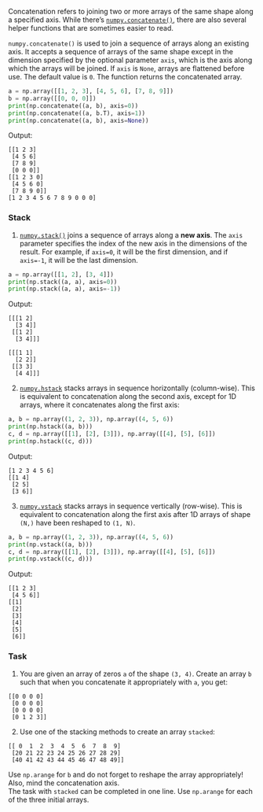 

Concatenation refers to joining two or more arrays of the same shape along a specified axis.
While there’s [`numpy.concatenate()`](https://numpy.org/doc/stable/reference/generated/numpy.concatenate.html), there are also several helper functions 
that are sometimes easier to read.

`numpy.concatenate()` is used to join a sequence of arrays along an existing axis. It accepts 
a sequence of arrays of the same shape except in the dimension specified by the optional 
parameter `axis`, which is the axis along which the arrays will be joined. 
If `axis` is `None`, arrays are flattened before use. The default value is `0`. The function 
returns the concatenated array.

```python
a = np.array([[1, 2, 3], [4, 5, 6], [7, 8, 9]])
b = np.array([[0, 0, 0]])
print(np.concatenate((a, b), axis=0))
print(np.concatenate((a, b.T), axis=1))
print(np.concatenate((a, b), axis=None))
```
Output:
```text
[[1 2 3]
 [4 5 6]
 [7 8 9]
 [0 0 0]]
[[1 2 3 0]
 [4 5 6 0]
 [7 8 9 0]]
[1 2 3 4 5 6 7 8 9 0 0 0]
```
### Stack
1. [`numpy.stack()`](https://numpy.org/doc/stable/reference/generated/numpy.stack.html#numpy.stack) joins 
a sequence of arrays along a **new axis**. The `axis` parameter specifies the index of the new axis in 
the dimensions of the result. For example, if `axis=0`, it will be the first dimension, and if `axis=-1`,
it will be the last dimension.

```python
a = np.array([[1, 2], [3, 4]])
print(np.stack((a, a), axis=0))
print(np.stack((a, a), axis=-1))
```
Output:
```text
[[[1 2]
  [3 4]]
 [[1 2]
  [3 4]]]
  
[[[1 1]
  [2 2]]
 [[3 3]
  [4 4]]]
```
2. [`numpy.hstack`](https://numpy.org/doc/stable/reference/generated/numpy.hstack.html#numpy.hstack) stacks
arrays in sequence horizontally (column-wise).
This is equivalent to concatenation along the second axis, except for 1D arrays, where it concatenates along the first axis:
```python
a, b = np.array((1, 2, 3)), np.array((4, 5, 6))
print(np.hstack((a, b)))
c, d = np.array([[1], [2], [3]]), np.array([[4], [5], [6]])
print(np.hstack((c, d)))
```
Output:
```text
[1 2 3 4 5 6]
[[1 4]
 [2 5]
 [3 6]]
```
3. [`numpy.vstack`](https://numpy.org/doc/stable/reference/generated/numpy.vstack.html#numpy.vstack) stacks
arrays in sequence vertically (row-wise). This is equivalent to concatenation along the first axis after 
1D arrays of shape `(N,)` have been reshaped to `(1, N)`.
```python
a, b = np.array((1, 2, 3)), np.array((4, 5, 6))
print(np.vstack((a, b)))
c, d = np.array([[1], [2], [3]]), np.array([[4], [5], [6]])
print(np.vstack((c, d)))
```
Output:
```text
[[1 2 3]
 [4 5 6]]
[[1]
 [2]
 [3]
 [4]
 [5]
 [6]]
```

### Task
1. You are given an array of zeros `a` of the shape `(3, 4)`. Create an array `b` such that
when you concatenate it appropriately with `a`, you get:
```text
[[0 0 0 0]
 [0 0 0 0]
 [0 0 0 0]
 [0 1 2 3]]
```
2. Use one of the stacking methods to create an array `stacked`:
```text
[[ 0  1  2  3  4  5  6  7  8  9]
 [20 21 22 23 24 25 26 27 28 29]
 [40 41 42 43 44 45 46 47 48 49]]
```
<div class="hint">Use <code>np.arange</code> for <code>b</code> and do not forget to 
reshape the array appropriately! Also, mind the concatenation axis.</div>
<div class="hint">The task with <code>stacked</code> can be completed in one line. Use <code>np.arange</code> for
each of the three initial arrays.</div>